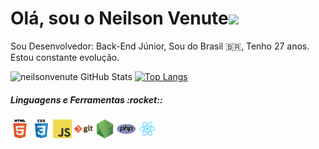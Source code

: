 
<h1>Olá, sou o Neilson Venute<img src="https://github.com/TheDudeThatCode/TheDudeThatCode/raw/master/Assets/Developer.gif" width="40px" style="max-width:100%;"></h1>

Sou Desenvolvedor: Back-End Júnior, 
Sou do Brasil :brazil:, Tenho 27 anos. Estou constante evolução.


![neilsonvenute GitHub Stats](https://github-readme-stats.vercel.app/api?username=neilsonvenute&show_icons=true&theme=tokyonight)
[![Top Langs](https://github-readme-stats.vercel.app/api/top-langs/?username=neilsonvenute&langs_count=8&show_icons=true&theme=tokyonight)](https://github.com/neilsonvenute/github-readme-stats)


<h5>Linguagens e Ferramentas :rocket::</h5>

<code><img height="30" src="https://raw.githubusercontent.com/github/explore/80688e429a7d4ef2fca1e82350fe8e3517d3494d/topics/html/html.png"></code>
<code><img height="30" src="https://raw.githubusercontent.com/github/explore/80688e429a7d4ef2fca1e82350fe8e3517d3494d/topics/css/css.png"></code>
<code><img height="30" src="https://raw.githubusercontent.com/github/explore/80688e429a7d4ef2fca1e82350fe8e3517d3494d/topics/javascript/javascript.png"></code>
<code><img height="30" src="https://raw.githubusercontent.com/github/explore/80688e429a7d4ef2fca1e82350fe8e3517d3494d/topics/git/git.png"></code>
<code><img height="30" src="https://raw.githubusercontent.com/github/explore/80688e429a7d4ef2fca1e82350fe8e3517d3494d/topics/nodejs/nodejs.png"></code>
<code><img height="30" src="https://raw.githubusercontent.com/github/explore/80688e429a7d4ef2fca1e82350fe8e3517d3494d/topics/php/php.png"></code>
<code><img height="30" src="https://raw.githubusercontent.com/github/explore/80688e429a7d4ef2fca1e82350fe8e3517d3494d/topics/react-native/react-native.png"></code>

